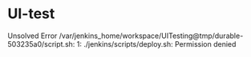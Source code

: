 # UI-test

Unsolved Error
/var/jenkins_home/workspace/UITesting@tmp/durable-503235a0/script.sh: 1: ./jenkins/scripts/deploy.sh: Permission denied

